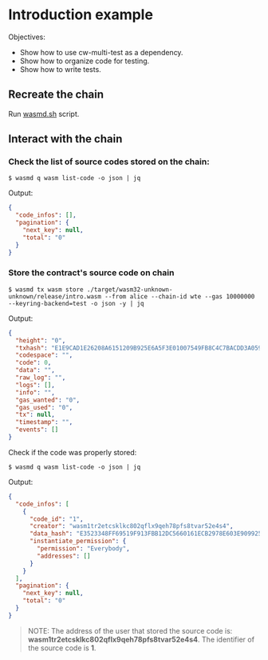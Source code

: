# Introduction example

Objectives:

- Show how to use cw-multi-test as a dependency.
- Show how to organize code for testing.
- Show how to write tests.

## Recreate the chain

Run [wasmd.sh](../wasmd.sh) script.

## Interact with the chain

### Check the list of source codes stored on the chain:

```shell
$ wasmd q wasm list-code -o json | jq
```

Output:

```json
{
  "code_infos": [],
  "pagination": {
    "next_key": null,
    "total": "0"
  }
}
```

### Store the contract's source code on chain

```shell
$ wasmd tx wasm store ./target/wasm32-unknown-unknown/release/intro.wasm --from alice --chain-id wte --gas 10000000 --keyring-backend=test -o json -y | jq
```

Output: 

```json
{
  "height": "0",
  "txhash": "E1E9CAD1E26208A6151209B925E6A5F3E01007549FB8C4C7BACDD3A059FF5889",
  "codespace": "",
  "code": 0,
  "data": "",
  "raw_log": "",
  "logs": [],
  "info": "",
  "gas_wanted": "0",
  "gas_used": "0",
  "tx": null,
  "timestamp": "",
  "events": []
}
```

Check if the code was properly stored:

```shell
$ wasmd q wasm list-code -o json | jq
```

Output:

```json
{
  "code_infos": [
    {
      "code_id": "1",
      "creator": "wasm1tr2etcsklkc802qflx9qeh78pfs8tvar52e4s4",
      "data_hash": "E3523348FF69519F913FBB12DC5660161ECB2978E603E909925DD87ABCC6A229",
      "instantiate_permission": {
        "permission": "Everybody",
        "addresses": []
      }
    }
  ],
  "pagination": {
    "next_key": null,
    "total": "0"
  }
}
```

> NOTE:
> The address of the user that stored the source code is: **wasm1tr2etcsklkc802qflx9qeh78pfs8tvar52e4s4**.
> The identifier of the source code is **1**.  
